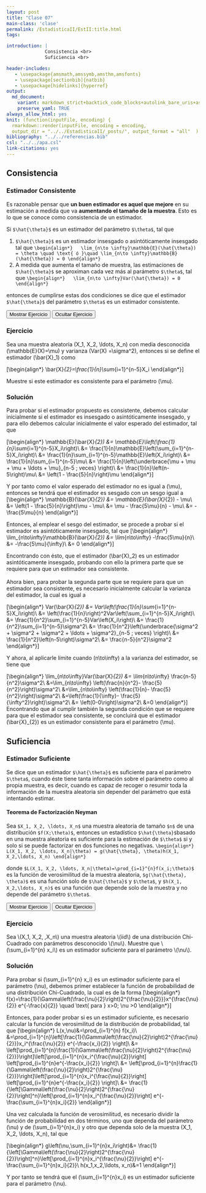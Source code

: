 ```yaml
---
layout: post
title: "Clase 07"
main-class: 'clase'
permalink: /EstadisticaII/EstII:title.html
tags:

introduction: |
              Consistencia <br>
              Suficiencia <br>

header-includes:
   - \usepackage{amsmath,amssymb,amsthm,amsfonts}
   - \usepackage[sectionbib]{natbib}
   - \usepackage[hidelinks]{hyperref}
output:
  md_document:
    variant: markdown_strict+backtick_code_blocks+autolink_bare_uris+ascii_identifiers+tex_math_single_backslash
    preserve_yaml: TRUE
always_allow_html: yes   
knit: (function(inputFile, encoding) {
  rmarkdown::render(inputFile, encoding = encoding,
  output_dir = "../../EstadisticaII/_posts/", output_format = "all"  ) })
bibliography: "../../referencias.bib"
csl: "../../apa.csl"
link-citations: yes
---
```








## Consistencia

### Estimador Consistente

Es razonable pensar que **un buen estimador es aquel que mejore** en su
estimación a medida que va **aumentando el tamaño de la muestra**. Esto
es lo que se conoce como consistencia de un estimador.

Si `$\hat{\theta}$` es un estimador del parámetro `$\theta$`, tal que

1.  `$\hat{\theta}$` es un estimador insesgado o asintóticamente
    insesgado tal que
    `\begin{align*}   \lim_{n\to \infty}\mathbb{E}(\hat{\theta}) = \theta \quad \text{ ó }\quad \lim_{n\to \infty}\mathbb{B}(\hat{\theta}) = 0 \end{align*}`
2.  A medida que aumenta el tamaño de muestra, las estimaciones de
    `$\hat{\theta}$` se aproximan cada vez más al parámetro `$\theta$`,
    tal que
    `\begin{align*}   \lim_{n\to \infty}Var(\hat{\theta}) = 0 \end{align*}`

entonces de cumplirse estas dos condiciones se dice que el estimador
`$\hat{\theta}$` del parámetro `$\theta$` es un estimador consistente.

<button id="Show1" class="btn btn-secondary">
Mostrar Ejercicio
</button>
<button id="Hide1" class="btn btn-info">
Ocultar Ejercicio
</button>
<main id="botoncito1">
<h3 data-toc-skip>
Ejercicio
</h3>
<p>

Sea una muestra aleatoria \(X_1, X_2, \ldots, X_n\) con media
desconocida \(\mathbb{E}(X)=\mu\) y varianza \(Var(X) =\sigma^2\),
entonces si se define el estimador \(\bar{X}_1\) como

\[\begin{align*}
  \bar{X}_{2}=\frac{1}{n}\sum_{i=1}^{n-5}X_i
\end{align*}\]

Muestre si este estimador es consistente para el parámetro \(\mu\).
</p>
<h3 data-toc-skip>
Solución
</h3>
<p>

Para probar si el estimador propuesto es consistente, debemos calcular
inicialmente si el estimador es insesgado o asintóticamente insesgado, y
para ello debemos calcular inicialmente el valor esperado del estimador,
tal que

\[\begin{align*}
  \mathbb{E}(\bar{X}_{2}) &= \mathbb{E}\left(\frac{1}{n}\sum_{i=1}^{n-5}X_i\right)\\
                 &= \frac{1}{n}\mathbb{E}\left(\sum_{i=1}^{n-5}X_i\right)\\
                 &= \frac{1}{n}\sum_{i=1}^{n-5}\mathbb{E}\left(X_i\right)\\
                 &= \frac{1}{n}\sum_{i=1}^{n-5}\mu\\
                 &= \frac{1}{n}\left(\underbrace{\mu + \mu + \mu + \ldots + \mu}_{n-5 \; veces} \right)\\
                 &= \frac{1}{n}\left(n-5\right)\mu\\
                 &= \left(1 - \frac{5}{n}\right)\mu
\end{align*}\]

Y por tanto como el valor esperado del estimador no es igual a \(\mu\),
entonces se tendrá que el estimador es sesgado con un sesgo igual a
\[\begin{align*}
  \mathbb{B}(\bar{X}_{2}) &= \mathbb{E}(\bar{X}_{2}) - \mu\\
                          &= \left(1 - \frac{5}{n}\right)\mu - \mu\\
                          &= \mu - \frac{5\mu}{n} - \mu\\
                          &= -\frac{5\mu}{n}
\end{align*}\]

Entonces, al emplear el sesgo del estimador, se procede a probar si el
estimador es asintóticamente insesgado, tal que \[\begin{align*}
  \lim_{n\to\infty}\mathbb{B}(\bar{X}_{2}) &= \lim_{n\to\infty} -\frac{5\mu}{n}\\
                          &= -\frac{5\mu}{\infty}\\
                          &= 0
\end{align*}\]

Encontrando con ésto, que el estimador \(\bar{X}_2\) es un estimador
asintóticamente insesgado, probando con ello la primera parte que se
requiere para que un estimador sea consistente. <br> <br> Ahora bien,
para probar la segunda parte que se requiere para que un estimador sea
consistente, es necesario inicialmente calcular la varianza del
estimador, la cual es igual a

\[\begin{align*}
  Var(\bar{X}_{2}) &= Var\left(\frac{1}{n}\sum_{i=1}^{n-5}X_i\right)\\
                 &= \left(\frac{1}{n}\right)^2Var\left(\sum_{i=1}^{n-5}X_i\right)\\
                 &= \frac{1}{n^2}\sum_{i=1}^{n-5}Var\left(X_i\right)\\
                 &= \frac{1}{n^2}\sum_{i=1}^{n-5}\sigma^2\\
                 &= \frac{1}{n^2}\left(\underbrace{\sigma^2 + \sigma^2 + \sigma^2 + \ldots + \sigma^2}_{n-5 \; veces} \right)\\
                 &= \frac{1}{n^2}\left(n-5\right)\sigma^2\\
                 &= \frac{n-5}{n^2}\sigma^2
\end{align*}\]

Y ahora, al aplicarle límite cuando \(n\to\infty\) a la varianza del
estimador, se tiene que

\[\begin{align*}
  \lim_{n\to\infty}Var(\bar{X}_{2}) &= \lim_{n\to\infty} \frac{n-5}{n^2}\sigma^2\\
                 &=\lim_{n\to\infty} \left(\frac{n}{n^2}- \frac{5}{n^2}\right)\sigma^2\\
                 &=\lim_{n\to\infty} \left(\frac{1}{n}- \frac{5}{n^2}\right)\sigma^2\\
                 &=\left(\frac{1}{\infty}- \frac{5}{\infty^2}\right)\sigma^2\\
                 &= \left(0-0\right)\sigma^2\\
                 &=0
\end{align*}\] Encontrando que al cumplir también la segunda condición
que se requiere para que el estimador sea consistente, se concluirá que
el estimador \(\bar{X}_{2}\) es un estimador consistente para el
parámetro \(\mu\).
</p>
</main>

## Suficiencia

### Estimador Suficiente

Se dice que un estimador `$\hat{\theta}$` es suficiente para el
parámetro `$\theta$`, cuando éste tiene tanta información sobre el
parámetro como al propia muestra, es decir, cuando es capaz de recoger o
resumir toda la información de la muestra aleatoria sin depender del
parámetro que está intentando estimar.

#### Teorema de Factorización Neyman

Sea `$X_1, X_2, \ldots, X_n$` una muestra aleatoria de tamaño `$n$` de
una distribución `$f(X;\theta)$`, entonces un estadístico
`$\hat{\theta}$`basado en una muestra aleatoria es suficiente para la
estimación de `$\theta$` si y solo si se puede factorizar en dos
funciones no negativas.
`\begin{align*}   L(X_1, X_2, \ldots, X_n|\theta) = g(\hat{\theta}, \theta)h(X_1, X_2,\ldots, X_n) \end{align*}`

donde `$L(X_1, X_2, \ldots, X_n|\theta)=\prod_{i=1}^{n}f(x_i;\theta)$`
es la función de verosimilitud de la muestra aleatoria,
`$g(\hat{\theta}, \theta)$` es una función solo de `$\hat{\theta}$` y
`$\theta$`, y `$h(X_1, X_2,\ldots, X_n)$` es una función que depende
solo de la muestra y no depende del parámetro `$\theta$`.

<button id="Show2" class="btn btn-secondary">
Mostrar Ejercicio
</button>
<button id="Hide2" class="btn btn-info">
Ocultar Ejercicio
</button>
<main id="botoncito2">
<h3 data-toc-skip>
Ejercicio
</h3>
<p>
Sea \(X_1, X_2, ,X_n\) una muestra aleatoria \(iid\) de una distribución
Chi-Cuadrado con parámetros desconocido \(\nu\). Muestre que
\(\sum_{i=1}^{n} x_i\) es un estimador suficiente para el parámetro
\(\nu\).
</p>
<h3 data-toc-skip>
Solución
</h3>
<p>

Para probar si \(\sum_{i=1}^{n} x_i\) es un estimador suficiente para el
parámetro \(\nu\), debemos primer establecer la función de probabilidad
de una distribución Chi-Cuadrado, la cual es de la forma
\[\begin{align*}
  f(x)=\frac{1}{\Gamma\left(\frac{\nu}{2}\right)2^{\frac{\nu}{2}}}x^{\frac{\nu}{2}} e^{-\frac{x}{2}} \quad \text{ para } x>0; \nu >0
\end{align*}\]

Entonces, para poder probar si es un estimador suficiente, es necesario
calcular la función de verosimilitud de la distribución de probabilidad,
tal que \[\begin{align*}
  L(x,\nu)&=\prod_{i=1}^{n} f(x_i)\\
          &=\prod_{i=1}^{n}\left[\frac{1}{\Gamma\left(\frac{\nu}{2}\right)2^{\frac{\nu}{2}}}x_i^{\frac{\nu}{2}} e^{-\frac{x_i}{2}} \right]\\
          &= \left[\prod_{i=1}^{n}\frac{1}{\Gamma\left(\frac{\nu}{2}\right)2^{\frac{\nu}{2}}}\right]\left[\prod_{i=1}^{n}x_i^{\frac{\nu}{2}}\right] \left[\prod_{i=1}^{n}e^{-\frac{x_i}{2}} \right]\\
          &= \left[\prod_{i=1}^{n}\frac{1}{\Gamma\left(\frac{\nu}{2}\right)2^{\frac{\nu}{2}}}\right]\left[\prod_{i=1}^{n}x_i^{\frac{\nu}{2}}\right] \left[\prod_{i=1}^{n}e^{-\frac{x_i}{2}} \right]\\
          &= \frac{1}{\left[\Gamma\left(\frac{\nu}{2}\right)2^{\frac{\nu}{2}}\right]^n}\left[\prod_{i=1}^{n}x_i^{\frac{\nu}{2}}\right] e^{-\frac{\sum_{i=1}^{n}x_i}{2}}
\end{align*}\]

Una vez calculada la función de verosimilitud, es necesario dividir la
función de probabilidad en dos términos, uno que dependa del parámetro
\(\nu\) y de \(\sum_{i=1}^{n}x_i\) y otro que dependa solo de la muestra
\(X_1, X_2, \ldots, X_n\), tal que

\[\begin{align*}
  g\left(\nu,\sum_{i=1}^{n}x_i\right)&= \frac{1}{\left[\Gamma\left(\frac{\nu}{2}\right)2^{\frac{\nu}{2}}\right]^n}\left[\prod_{i=1}^{n}x_i^{\frac{\nu}{2}}\right] e^{-\frac{\sum_{i=1}^{n}x_i}{2}}\\
  h(x_1,x_2,\ldots, x_n)&=1
\end{align*}\]

Y por tanto se tendrá que el \(\sum_{i=1}^{n}x_i\) es un estimador
suficiente para el parámetro \(\nu\).
</p>
</main>
